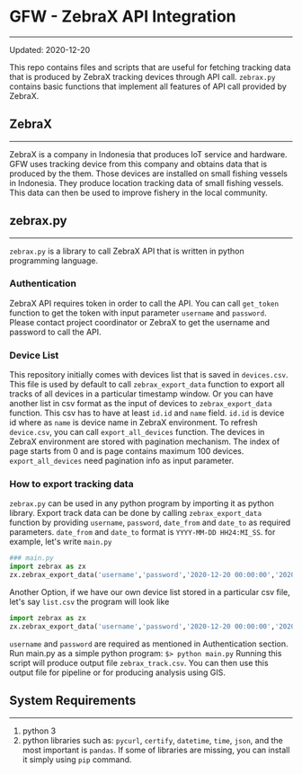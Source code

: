 # GFW - ZebraX API Integration
---

Updated: 2020-12-20

This repo contains files and scripts that are useful for fetching tracking data that is produced by ZebraX tracking devices through API call. `zebrax.py` contains basic functions that implement all features of API call provided by ZebraX.

## ZebraX
---
ZebraX is a company in Indonesia that produces IoT service and hardware. GFW uses tracking device from this company and obtains data that is produced by the them. Those devices are installed on small fishing vessels in Indonesia. They produce location tracking data of small fishing vessels. This data can then be used to improve fishery in the local community.

## zebrax.py
--- 
`zebrax.py` is a library to call ZebraX API that is written in python programming language.

### Authentication
ZebraX API requires token in order to call the API. You can call `get_token` function to get the token with input parameter `username` and `password`. Please contact project coordinator or ZebraX to get the username and password to call the API.

### Device List
This repository initially comes with devices list that is saved in `devices.csv`. This file is used by default to call `zebrax_export_data` function to export all tracks of all devices in a particular timestamp window. Or you can have another list in csv format as the input of devices to `zebrax_export_data` function. This csv has to have at least `id.id` and `name` field. `id.id` is device id where as `name` is device name in ZebraX environment. To refresh `device.csv`, you can call `export_all_devices` function. The devices in ZebraX environment are stored with pagination mechanism. The index of page starts from 0 and is page contains maximum 100 devices. `export_all_devices` need pagination info as input parameter.

### How to export tracking data
`zebrax.py` can be used in any python program by importing it as python library. Export track data can be done by calling `zebrax_export_data` function by providing `username`, `password`, `date_from` and `date_to` as required parameters. `date_from` and `date_to` format is `YYYY-MM-DD HH24:MI_SS`. for example, let's write `main.py`
```Python
### main.py
import zebrax as zx
zx.zebrax_export_data('username','password','2020-12-20 00:00:00','2020-12-20 23:59:59')
```
Another Option, if we have our own device list stored in a particular csv file, let's say `list.csv` the program will look like
```Python
import zebrax as zx
zx.zebrax_export_data('username','password','2020-12-20 00:00:00','2020-12-20 23:59:59','list.csv')
```
`username` and `password` are required as mentioned in Authentication section. Run main.py as a simple python program:
`$> python main.py`
Running this script will produce output file `zebrax_track.csv`. You can then use this output file for pipeline or for producing analysis using GIS.

## System Requirements
---
1. python 3
2. python libraries such as: `pycurl`, `certify`, `datetime`, `time`, `json`, and the most important is `pandas`. If some of libraries are missing, you can install it simply using `pip` command. 


